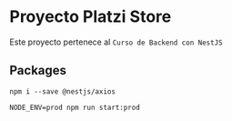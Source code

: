 # Proyecto Platzi Store

Este proyecto pertenece al `Curso de Backend con NestJS`

## Packages

```
npm i --save @nestjs/axios
```

```
NODE_ENV=prod npm run start:prod
```
